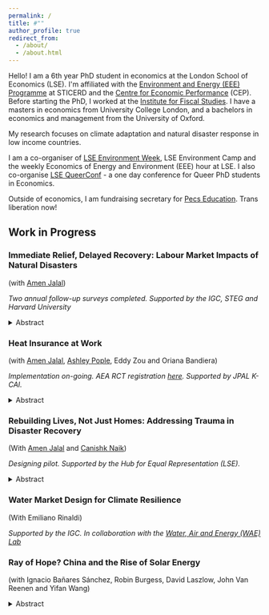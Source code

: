 ```yaml
---
permalink: /
title: #""
author_profile: true
redirect_from: 
  - /about/
  - /about.html
---
```


Hello! I am a 6th year PhD student in economics at the London School of Economics (LSE). I'm affiliated with the [Environment and Energy (EEE) Programme](https://sticerd.lse.ac.uk/_new/our-work/economics-of-environment-and-energy/) at STICERD and the [Centre for Economic Performance](https://cep.lse.ac.uk/_new/people/person.asp?id=11236#:~:text=Pol%20Simpson%20is%20a%20PhD,the%20Institute%20for%20Fiscal%20Studies.) (CEP). Before starting the PhD, I worked at the [Institute for Fiscal Studies](https://ifs.org.uk). I have a masters in economics from University College London, and a bachelors in economics and management from the University of Oxford. 

My research focuses on climate adaptation and natural disaster response in low income countries. 

I am a co-organiser of [LSE Environment Week](https://www.lse-environment-week.com), LSE Environment Camp and the weekly Economics of Energy and Environment (EEE) hour at LSE. I also co-organise [LSE QueerConf](https://www.lsequeerconf.com) - a one day conference for Queer PhD students in Economics. 

Outside of economics, I am fundraising secretary for [Pecs Education](https://pecseducation.com). Trans liberation now!  

## Work in Progress 

### Immediate Relief, Delayed Recovery: Labour Market Impacts of Natural Disasters

(with [Amen Jalal](https://amenjalal.com))

_Two annual follow-up surveys completed. Supported by the IGC, STEG and Harvard University_

<details>
  <summary>Abstract</summary>
Disaster response policies often focus on immediate relief or long-term reconstruction, but what happens in between? We examine how the impacts of Pakistan's 2022 floods evolve over two years, by collecting panel data from 5,100 low-income households across six districts, and leveraging exogenous local variation in topography and rainfall to estimate causal effects. One year post-floods, a more severe flood shock depleted household assets and reduced labor demand, prompting households to sell assets, commute further for work, and turn to self-employment. They also received more formal and informal aid. As a result, they were able to sustain consumption levels on par with less affected households. However, by year two these patterns are reversed: more flooded households have returned to private employment, working similar hours as less flooded households, but doing so at lower wages. They are also more likely to report reducing consumption and health expenditure, taking new loans and drawing down savings to make ends meet. We also find that more intense floods have persistent negative impacts on physical and mental health - particularly women’s. These findings reveal a medium-run assistance gap: after emergency relief but before long-run reconstruction, households face income risks that standard disaster response overlooks, allowing the effects of climate shocks to persist through labor markets.

</details>

### Heat Insurance at Work 

(with [Amen Jalal](https://amenjalal.com), [Ashley Pople](https://www.ashleypople.com), Eddy Zou and Oriana Bandiera)

_Implementation on-going. AEA RCT registration [here](https://www.socialscienceregistry.org/trials/15728). Supported by JPAL K-CAI._

<details>
  <summary>Abstract</summary>
Heatwaves, intensified by climate change, hit the poorest the hardest. Many are exposed to dangerous temperatures through outdoor work or limited access to adaptive resources. In 2024, 37 cities in India surpassed 45°C (113°F), and around 40,000 heat stroke cases were reported. How can social protection systems evolve to address the growing losses caused by extreme heat? We evaluate an innovative intervention in India that offers automatic daily wage payments to low-income workers when temperatures exceed a predetermined threshold. Developed by the Self Employed Women’s Association (SEWA) – a union representing over 3 million informal workers – the scheme is the world’s first parametric heat insurance product targeting earnings loss. We use a randomized encouragement design, incentivizing SEWA officers to promote enrollment in 2,821 treatment villages, while 2,821 control villages receive no targeted outreach. Panel survey data – combined with high-frequency measurement during the hot season – will allow us to estimate impacts on labor supply, financial decisions, health, consumption, and adaptive behavior. We also assess willingness to pay relative to actuarially fair pricing, providing evidence on the potential for commercial insurance-based heat protection.
</details>

### Rebuilding Lives, Not Just Homes: Addressing Trauma in Disaster Recovery

(With [Amen Jalal](https://amenjalal.com) and [Canishk Naik](https://canishknaik.github.io)) 

_Designing pilot. Supported by the Hub for Equal Representation (LSE)._

<details>
  <summary>Abstract</summary>

  Disaster recovery often focuses on rebuilding physical infrastructure, overlooking the mental health impact of traumatic events like floods. In Pakistan, where flooding in 2022 submerged a third of the country and lasted up to 8 months, women exposed to a more intense flood shock were 11 pp more likely to have severe psychological distress 2 years later. Ignoring mental health in reconstruction may prolong the socio-economic impact of disasters by limiting individuals’ ability to work, plan, and recover. This project explores complementarities between mental health support and the standard infrastructure-focused approach by randomizing a trauma-based mental health intervention and leveraging natural variation in access to a housing reconstruction program in a 2x2 design. Our findings aim to measure the non-economic losses and damages of climate catastrophes, and inform more holistic disaster recovery policies that address both physical and psychological needs.

  </details>

### Water Market Design for Climate Resilience

(With Emiliano Rinaldi) 

_Supported by the IGC. In collaboration with the [Water, Air and Energy (WAE) Lab](https://www.povertyactionlab.org/page/water-air-and-energy-wae-lab-city-cape-town)_ 

### Ray of Hope? China and the Rise of Solar Energy

(with Ignacio Bañares Sánchez, Robin Burgess, David Laszlow, John Van Reenen and Yifan Wang) 

<details>
  <summary>Abstract</summary>
The rapid decline in the global cost of solar panels from the early 2000s coincided with China's growing dominance in solar photovoltaics (PV) and its adoption of green industrial policies. We evaluate the effectiveness of local, city-level policies to encourage growth and innovation in the Chinese solar industry. Using new data on solar subsidy policies, patenting, production and trade and a synthetic-difference-in-differences approach, we show that production subsidies caused large increases in solar PV output, innovation and productivity. Cities combining production subsidies with R&D support had an even larger impact. We can reject negative spillovers to other cities, finding that business stealing effects are outweighted by knowledge spillovers. Although demand subsidies targeted at solar generation reduced pollution, they had little impact on local solar output and innovation, as additional demand was largely met by supply from other Chinese cities. We interpret these results through the lens of a quantified general equilibrium model with heterogeneous manufacturers, intra-national and international trade costs, and endogenous choices of R&D, entry/exit and trade. Our results suggest substantial benefits to China from its solar policy, even abstracting from the climate change externality. We draw implications for green industrial policies in other countries, suggesting such interventions can foster growth in clean energy. 
</details>



